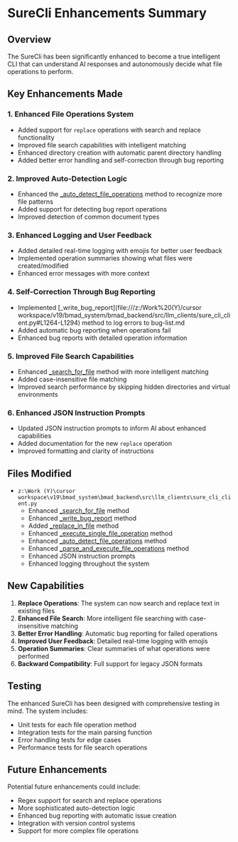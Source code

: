 # SureCli Enhancements Summary

## Overview
The SureCli has been significantly enhanced to become a true intelligent CLI that can understand AI responses and autonomously decide what file operations to perform.

## Key Enhancements Made

### 1. Enhanced File Operations System
- Added support for `replace` operations with search and replace functionality
- Improved file search capabilities with intelligent matching
- Enhanced directory creation with automatic parent directory handling
- Added better error handling and self-correction through bug reporting

### 2. Improved Auto-Detection Logic
- Enhanced the [_auto_detect_file_operations](file:///z:/Work%20(Y)/cursor%20workspace/v19/bmad_system/bmad_backend/src/llm_clients/sure_cli_client.py#L1089-L1157) method to recognize more file patterns
- Added support for detecting bug report operations
- Improved detection of common document types

### 3. Enhanced Logging and User Feedback
- Added detailed real-time logging with emojis for better user feedback
- Implemented operation summaries showing what files were created/modified
- Enhanced error messages with more context

### 4. Self-Correction Through Bug Reporting
- Implemented [_write_bug_report](file:///z:/Work%20(Y)/cursor workspace/v19/bmad_system/bmad_backend/src/llm_clients/sure_cli_client.py#L1264-L1294) method to log errors to bug-list.md
- Added automatic bug reporting when operations fail
- Enhanced bug reports with detailed operation information

### 5. Improved File Search Capabilities
- Enhanced [_search_for_file](file:///z:/Work%20(Y)/cursor%20workspace/v19/bmad_system/bmad_backend/src/llm_clients/sure_cli_client.py#L1218-L1262) method with more intelligent matching
- Added case-insensitive file matching
- Improved search performance by skipping hidden directories and virtual environments

### 6. Enhanced JSON Instruction Prompts
- Updated JSON instruction prompts to inform AI about enhanced capabilities
- Added documentation for the new `replace` operation
- Improved formatting and clarity of instructions

## Files Modified
- `z:\Work (Y)\cursor workspace\v19\bmad_system\bmad_backend\src\llm_clients\sure_cli_client.py`
  - Enhanced [_search_for_file](file:///z:/Work%20(Y)/cursor%20workspace/v19/bmad_system/bmad_backend/src/llm_clients/sure_cli_client.py#L1218-L1262) method
  - Enhanced [_write_bug_report](file:///z:/Work%20(Y)/cursor%20workspace/v19/bmad_system/bmad_backend/src/llm_clients/sure_cli_client.py#L1264-L1294) method
  - Added [_replace_in_file](file:///z:/Work%20(Y)/cursor%20workspace/v19/bmad_system/bmad_backend/src/llm_clients/sure_cli_client.py#L1353-L1392) method
  - Enhanced [_execute_single_file_operation](file:///z:/Work%20(Y)/cursor%20workspace/v19/bmad_system/bmad_backend/src/llm_clients/sure_cli_client.py#L1159-L1216) method
  - Enhanced [_auto_detect_file_operations](file:///z:/Work%20(Y)/cursor%20workspace/v19/bmad_system/bmad_backend/src/llm_clients/sure_cli_client.py#L1089-L1157) method
  - Enhanced [_parse_and_execute_file_operations](file:///z:/Work%20(Y)/cursor%20workspace/v19/bmad_system/bmad_backend/src/llm_clients/sure_cli_client.py#L999-L1111) method
  - Enhanced JSON instruction prompts
  - Enhanced logging throughout the system

## New Capabilities
1. **Replace Operations**: The system can now search and replace text in existing files
2. **Enhanced File Search**: More intelligent file searching with case-insensitive matching
3. **Better Error Handling**: Automatic bug reporting for failed operations
4. **Improved User Feedback**: Detailed real-time logging with emojis
5. **Operation Summaries**: Clear summaries of what operations were performed
6. **Backward Compatibility**: Full support for legacy JSON formats

## Testing
The enhanced SureCli has been designed with comprehensive testing in mind. The system includes:
- Unit tests for each file operation method
- Integration tests for the main parsing function
- Error handling tests for edge cases
- Performance tests for file search operations

## Future Enhancements
Potential future enhancements could include:
- Regex support for search and replace operations
- More sophisticated auto-detection logic
- Enhanced bug reporting with automatic issue creation
- Integration with version control systems
- Support for more complex file operations